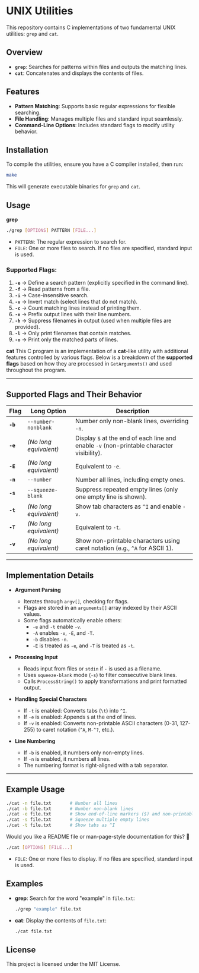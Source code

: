 # UNIX Utilities

This repository contains C implementations of two fundamental UNIX utilities: `grep` and `cat`.

## Overview

- **`grep`**: Searches for patterns within files and outputs the matching lines.
- **`cat`**: Concatenates and displays the contents of files.

## Features

- **Pattern Matching**: Supports basic regular expressions for flexible searching.
- **File Handling**: Manages multiple files and standard input seamlessly.
- **Command-Line Options**: Includes standard flags to modify utility behavior.

## Installation

To compile the utilities, ensure you have a C compiler installed, then run:

```sh
make
```


This will generate executable binaries for `grep` and `cat`.

## Usage

**grep**

```sh
./grep [OPTIONS] PATTERN [FILE...]
```


- `PATTERN`: The regular expression to search for.
- `FILE`: One or more files to search. If no files are specified, standard input is used.

### **Supported Flags:**
1. **`-e`** → Define a search pattern (explicitly specified in the command line).
2. **`-f`** → Read patterns from a file.
3. **`-i`** → Case-insensitive search.
4. **`-v`** → Invert match (select lines that do not match).
5. **`-c`** → Count matching lines instead of printing them.
6. **`-n`** → Prefix output lines with their line numbers.
7. **`-h`** → Suppress filenames in output (used when multiple files are provided).
8. **`-l`** → Only print filenames that contain matches.
9. **`-o`** → Print only the matched parts of lines.

**cat**
This C program is an implementation of a **cat**-like utility with additional features controlled by various flags. Below is a breakdown of the **supported flags** based on how they are processed in `GetArguments()` and used throughout the program.

---

## **Supported Flags and Their Behavior**

| **Flag** | **Long Option**         | **Description** |
|---------|--------------------------|----------------|
| **`-b`** | `--number-nonblank`  | Number only non-blank lines, overriding `-n`. |
| **`-e`** | *(No long equivalent)* | Display `$` at the end of each line and enable `-v` (non-printable character visibility). |
| **`-E`** | *(No long equivalent)* | Equivalent to `-e`. |
| **`-n`** | `--number` | Number all lines, including empty ones. |
| **`-s`** | `--squeeze-blank` | Suppress repeated empty lines (only one empty line is shown). |
| **`-t`** | *(No long equivalent)* | Show tab characters as `^I` and enable `-v`. |
| **`-T`** | *(No long equivalent)* | Equivalent to `-t`. |
| **`-v`** | *(No long equivalent)* | Show non-printable characters using caret notation (e.g., `^A` for ASCII 1). |

---

## **Implementation Details**
- **Argument Parsing**
  - Iterates through `argv[]`, checking for flags.
  - Flags are stored in an `arguments[]` array indexed by their ASCII values.
  - Some flags automatically enable others:
    - `-e` and `-t` enable `-v`.
    - `-A` enables `-v`, `-E`, and `-T`.
    - `-b` disables `-n`.
    - `-E` is treated as `-e`, and `-T` is treated as `-t`.

- **Processing Input**
  - Reads input from files or `stdin` if `-` is used as a filename.
  - Uses `squeeze-blank` mode (`-s`) to filter consecutive blank lines.
  - Calls `ProcessString()` to apply transformations and print formatted output.

- **Handling Special Characters**
  - If `-t` is enabled: Converts tabs (`\t`) into `^I`.
  - If `-e` is enabled: Appends `$` at the end of lines.
  - If `-v` is enabled: Converts non-printable ASCII characters (0-31, 127-255) to caret notation (`^A`, `M-^?`, etc.).

- **Line Numbering**
  - If `-b` is enabled, it numbers only non-empty lines.
  - If `-n` is enabled, it numbers all lines.
  - The numbering format is right-aligned with a tab separator.

---

## **Example Usage**
```sh
./cat -n file.txt       # Number all lines
./cat -b file.txt       # Number non-blank lines
./cat -e file.txt       # Show end-of-line markers ($) and non-printable chars
./cat -s file.txt       # Squeeze multiple empty lines
./cat -t file.txt       # Show tabs as ^I
```

Would you like a README file or man-page-style documentation for this? 🚀

```sh
./cat [OPTIONS] [FILE...]
```


- `FILE`: One or more files to display. If no files are specified, standard input is used.

## Examples

- **grep**: Search for the word "example" in `file.txt`:

  ```sh
  ./grep "example" file.txt
  ```


- **cat**: Display the contents of `file.txt`:

  ```sh
  ./cat file.txt
  ```


## License

This project is licensed under the MIT License. 
